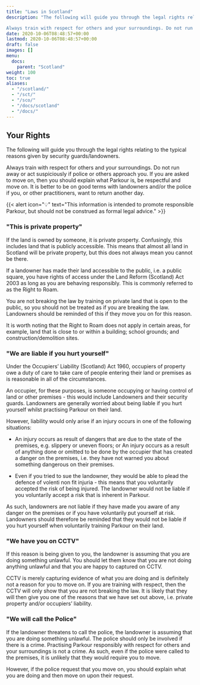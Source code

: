 ```yaml
---
title: "Laws in Scotland"
description: "The following will guide you through the legal rights relating to the typical reasons given by security guards/landowners.

Always train with respect for others and your surroundings. Do not run away or act suspiciously if police or others approach you. If you are asked to move on, then you should explain what Parkour is, be respectful and move on. It is better to be on good terms with landowners and/or the police if you, or other practitioners, want to return another day."
date: 2020-10-06T08:48:57+00:00
lastmod: 2020-10-06T08:48:57+00:00
draft: false
images: []
menu:
  docs:
    parent: "Scotland"
weight: 100
toc: true
aliases:
  - "/scotland/"
  - "/sct/"
  - "/sco/"
  - "/docs/scotland"
  - "/docs/"
---
```


## Your Rights

The following will guide you through the legal rights relating to the typical reasons given by security guards/landowners.

Always train with respect for others and your surroundings. Do not run away or act suspiciously if police or others approach you. If you are asked to move on, then you should explain what Parkour is, be respectful and move on. It is better to be on good terms with landowners and/or the police if you, or other practitioners, want to return another day.

{{< alert icon="💡" text="This information is intended to promote responsible Parkour, but should not be construed as formal legal advice." >}}

### "This is private property"

If the land is owned by someone, it is private property. Confusingly, this includes land that is publicly accessible. This means that almost all land in Scotland will be private property, but this does not always mean you cannot be there.

If a landowner has made their land accessible to the public, i.e. a public square, you have rights of access under the Land Reform (Scotland) Act 2003 as long as you are behaving responsibly. This is commonly referred to as the Right to Roam.

You are not breaking the law by training on private land that is open to the public, so you should not be treated as if you are breaking the law. Landowners should be reminded of this if they move you on for this reason.

It is worth noting that the Right to Roam does not apply in certain areas, for example, land that is close to or within a building; school grounds; and construction/demolition sites.

### "We are liable if you hurt yourself"

Under the Occupiers’ Liability (Scotland) Act 1960, occupiers of property owe a duty of care to take care of people entering their land or premises as is reasonable in all of the circumstances.

An occupier, for these purposes, is someone occupying or having control of land or other premises - this would include Landowners and their security guards. Landowners are generally worried about being liable if you hurt yourself whilst practising Parkour on their land.

However, liability would only arise if an injury occurs in one of the following situations:

- An injury occurs as result of dangers that are due to the state of the premises, e.g. slippery or uneven floors; or An injury occurs as a result of anything done or omitted to be done by the occupier that has created a danger on the premises, i.e. they have not warned you about something dangerous on their premises.

- Even if you tried to sue the landowner, they would be able to plead the defence of volenti non fit injuria - this means that you voluntarily accepted the risk of being injured. The landowner would not be liable if you voluntarily accept a risk that is inherent in Parkour.

As such, landowners are not liable if they have made you aware of any danger on the premises or if you have voluntarily put yourself at risk. Landowners should therefore be reminded that they would not be liable if you hurt yourself when voluntarily training Parkour on their land.

### "We have you on CCTV"

If this reason is being given to you, the landowner is assuming that you are doing something unlawful. You should let them know that you are not doing anything unlawful and that you are happy to captured on CCTV.

CCTV is merely capturing evidence of what you are doing and is definitely not a reason for you to move on. If you are training with respect, then the CCTV will only show that you are not breaking the law. It is likely that they will then give you one of the reasons that we have set out above, i.e. private property and/or occupiers’ liability.

### "We will call the Police"

If the landowner threatens to call the police, the landowner is assuming that you are doing something unlawful. The police should only be involved if there is a crime. Practising Parkour responsibly with respect for others and your surroundings is not a crime. As such, even if the police were called to the premises, it is unlikely that they would require you to move.

However, if the police request that you move on, you should explain what you are doing and then move on upon their request.
